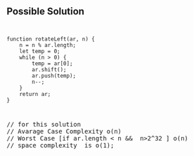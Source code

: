 ## Possible Solution

<code>
<pre>
function rotateLeft(ar, n) {
    n = n % ar.length;
    let temp = 0;
    while (n > 0) {
        temp = ar[0];
        ar.shift();
        ar.push(temp);
        n--;
    }
    return ar;
}
</pre>
</code>
<pre>
// for this solution
// Avarage Case Complexity o(n)
// Worst Case [if ar.length < n &&  n>2^32 ] o(n)
// space complexity  is o(1);
</pre>
